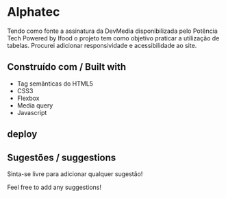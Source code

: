 # Alphatec
Tendo como fonte a assinatura da DevMedia disponibilizada pelo Potência Tech Powered by Ifood o projeto tem como objetivo praticar a utilização de tabelas.
Procurei adicionar responsividade e acessibilidade ao site.

## Construído com / Built with
- Tag semânticas do HTML5
- CSS3
- Flexbox
- Media query
- Javascript

## deploy

## Sugestões / suggestions
Sinta-se livre para adicionar qualquer sugestão! 

Feel free to add any suggestions!